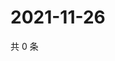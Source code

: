 # 2021-11-26

共 0 条

<!-- BEGIN WEIBO -->
<!-- 最后更新时间 Fri Nov 26 2021 02:13:12 GMT+0800 (China Standard Time) -->

<!-- END WEIBO -->

